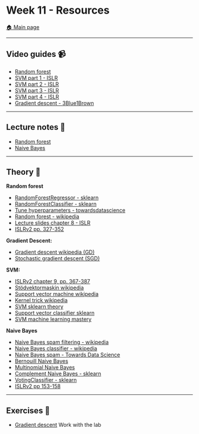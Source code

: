 # Week 11 - Resources

[:house: Main page](https://github.com/pr0fez/Machine-learning-AI23)

---
## Video guides :video_camera:

- [Random forest](https://www.youtube.com/watch?v=v6VJ2RO66Ag)
- [SVM part 1 - ISLR](https://www.youtube.com/watch?v=m59UOo5jAFU&list=PLAOUn-KLSAVOf4Uk-WbLGPUDFjMSyytkw)
- [SVM part 2 - ISLR](https://www.youtube.com/watch?v=_TR28WOymkE&list=PLAOUn-KLSAVOf4Uk-WbLGPUDFjMSyytkw&index=2)
- [SVM part 3 - ISLR](https://www.youtube.com/watch?v=ooYwHNvH-YU&list=PLAOUn-KLSAVOf4Uk-WbLGPUDFjMSyytkw&index=3)
- [SVM part 4 - ISLR](https://www.youtube.com/watch?v=6EFgNdwpB7s&list=PLAOUn-KLSAVOf4Uk-WbLGPUDFjMSyytkw&index=4)
- [Gradient descent - 3Blue1Brown](https://www.youtube.com/watch?v=IHZwWFHWa-w)


---
## Lecture notes :book:
- [Random forest](https://github.com/pr0fez/Machine-learning-AI23/blob/main/Lecture_code/Lec10-RandomForest.ipynb)
- [Naive Bayes](https://github.com/pr0fez/Machine-learning-AI23/blob/main/Lecture_code/Lec11-Naive_bayes.ipynb)

---
## Theory :book:

**Random forest**
- [RandomForestRegressor - sklearn](https://scikit-learn.org/stable/modules/generated/sklearn.ensemble.RandomForestRegressor.html)
- [RandomForestClassifier - sklearn](https://scikit-learn.org/stable/modules/generated/sklearn.ensemble.RandomForestClassifier.html)
- [Tune hyperparameters - towardsdatascience](https://towardsdatascience.com/random-forest-hyperparameters-and-how-to-fine-tune-them-17aee785ee0d)
- [Random forest - wikipedia](https://en.wikipedia.org/wiki/Random_forest)
- [Lecture slides chapter 8 - ISLR](https://hastie.su.domains/ISLR2/Slides/Ch8_Tree_Based_Methods.pdf)
- [ISLRv2 pp. 327-352](https://www.statlearning.com/)

**Gradient Descent:**
- [Gradient descent wikipedia (GD)](https://en.wikipedia.org/wiki/Gradient_descent)
- [Stochastic gradient descent (SGD)](https://en.wikipedia.org/wiki/Stochastic_gradient_descent)

**SVM:**
- [ISLRv2 chapter 9, pp. 367-387](https://www.statlearning.com/)
- [Stödvektormaskin wikipedia](https://sv.wikipedia.org/wiki/St%C3%B6dvektormaskin)
- [Support vector machine wikipedia](https://en.wikipedia.org/wiki/Support-vector_machine)
- [Kernel trick wikipedia](https://en.wikipedia.org/wiki/Kernel_method#Mathematics:_the_kernel_trick)
- [SVM sklearn theory](https://scikit-learn.org/stable/modules/svm.html)
- [Support vector classifier sklearn](https://scikit-learn.org/stable/modules/generated/sklearn.svm.SVC.html)
- [SVM machine learning mastery](https://machinelearningmastery.com/support-vector-machines-for-machine-learning/)

**Naive Bayes**
- [Naive Bayes spam filtering - wikipedia](https://en.wikipedia.org/wiki/Naive_Bayes_spam_filtering)
- [Naive Bayes classifier - wikipedia](https://en.wikipedia.org/wiki/Naive_Bayes_classifier#Document_classification)
- [Naive Bayes spam - Towards Data Science](https://towardsdatascience.com/how-to-build-and-apply-naive-bayes-classification-for-spam-filtering-2b8d3308501)
- [Bernouill Naive Bayes](https://scikit-learn.org/stable/modules/generated/sklearn.naive_bayes.BernoulliNB.html#sklearn.naive_bayes.BernoulliNB)
- [Multinomial Naive Bayes](https://scikit-learn.org/stable/modules/generated/sklearn.naive_bayes.MultinomialNB.html#sklearn.naive_bayes.MultinomialNB)
- [Complement Naive Bayes - sklearn](https://scikit-learn.org/stable/modules/generated/sklearn.naive_bayes.ComplementNB.html#sklearn.naive_bayes.ComplementNB)
- [VotingClassifier - sklearn](https://scikit-learn.org/stable/modules/generated/sklearn.ensemble.VotingClassifier.html)
- [ISLRv2 pp 153-158](https://www.statlearning.com/)

---
## Exercises :running:
- [Gradient descent](https://github.com/pr0fez/Machine-learning-AI23/blob/main/Exercises/E01_gradient_descent.ipynb)
Work with the lab

